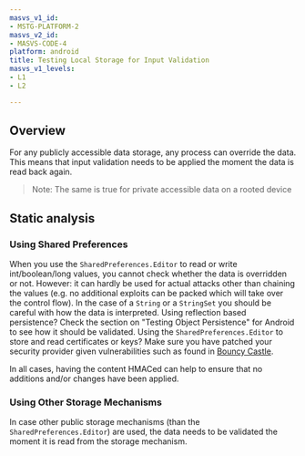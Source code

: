```yaml
---
masvs_v1_id:
- MSTG-PLATFORM-2
masvs_v2_id:
- MASVS-CODE-4
platform: android
title: Testing Local Storage for Input Validation
masvs_v1_levels:
- L1
- L2

---
```


## Overview

For any publicly accessible data storage, any process can override the data. This means that input validation needs to be applied the moment the data is read back again.

> Note: The same is true for private accessible data on a rooted device

## Static analysis

### Using Shared Preferences

When you use the `SharedPreferences.Editor` to read or write int/boolean/long values, you cannot check whether the data is overridden or not. However: it can hardly be used for actual attacks other than chaining the values (e.g. no additional exploits can be packed which will take over the control flow). In the case of a `String` or a `StringSet` you should be careful with how the data is interpreted.
Using reflection based persistence? Check the section on "Testing Object Persistence" for Android to see how it should be validated.
Using the `SharedPreferences.Editor` to store and read certificates or keys? Make sure you have patched your security provider given vulnerabilities such as found in [Bouncy Castle](https://www.cvedetails.com/cve/CVE-2018-1000613/ "Key reading vulnerability due to unsafe reflection").

In all cases, having the content HMACed can help to ensure that no additions and/or changes have been applied.

### Using Other Storage Mechanisms

In case other public storage mechanisms (than the `SharedPreferences.Editor`) are used, the data needs to be validated the moment it is read from the storage mechanism.
